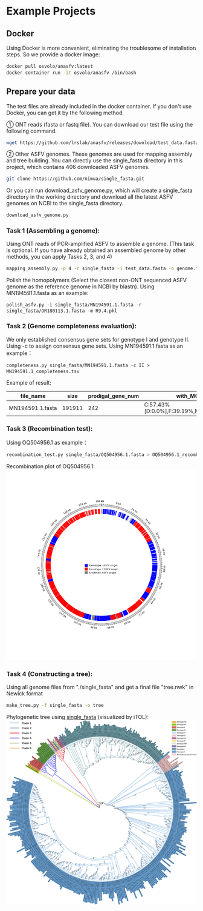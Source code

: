 # Example Projects
## Docker
Using Docker is more convenient, eliminating the troublesome of installation steps. So we provide a docker image:
```bash
docker pull osvolo/anasfv:latest
docker container run -it osvolo/anasfv /bin/bash
```	 
## Prepare your data
The test files are already included in the docker container. If you don't use Docker, you can get it by the following method.

① ONT reads (fasta or fastq file). You can download our test file using the following command.
```bash
wget https://github.com/lrslab/anasfv/releases/download/test_data.fasta/test_data.fasta
```

② Other ASFV genomes. These genomes are used for mapping assembly and tree building. You can directly use the single_fasta directory in this project, which contains 406 downloaded ASFV genomes.
```bash
git clone https://github.com/nimua/single_fasta.git
```
Or you can run download_asfv_genome.py, which will create a single_fasta directory in the working directory and download all the latest ASFV genomes on NCBI to the single_fasta directory.
```bash
download_asfv_genome.py
```

### Task 1 (Assembling a genome):
Using ONT reads of PCR-amplified ASFV to assemble a genome. (This task is optional. If you have already obtained an assembled genome by other methods, you can apply Tasks 2, 3, and 4)
```bash
mapping_assembly.py -p 4 -r single_fasta -i test_data.fasta -o genome.fasta --medaka r941_min_high_g303
```

Polish the homopolymers (Select the closest non-ONT sequenced ASFV genome as the reference genome in NCBI by blastn). Using MN194591.1.fasta as an example:
```
polish_asfv.py -i single_fasta/MN194591.1.fasta -r single_fasta/OR180113.1.fasta -m R9.4.pkl
```

### Task 2 (Genome completeness evaluation):
We only established consensus gene sets for genotype I and genotype II. Using -c to assign consensus gene sets.
Using MN194591.1.fasta as an example：
```
completeness.py single_fasta/MN194591.1.fasta -c II > MN194591.1_completeness.tsv
```
Example of result:

| file_name |	size |	prodigal_gene_num |	with_MGF |	without_MGF |
| --------------  | ----- | -------- | -------- | -------- |
| MN194591.1.fasta |	191911 |	242 |	C:57.43%[D:0.0%],F:39.19%,M:3.38%,n:148 |	C:51.3%[D:0.0%],F:44.35%,M:4.35%,n:115 |



### Task 3 (Recombination test):
Using OQ504956.1 as example：
```bash
recombination_test.py single_fasta/OQ504956.1.fasta > OQ504956.1_recombination_test.tsv
```
Recombination plot of OQ504956.1:
![Image cannot be loaded](OQ504956.1.png "anasfv")

### Task 4 (Constructing a tree):
Using all genome files from "./single_fasta" and get a final file "tree.nwk" in Newick format
```bash
make_tree.py -f single_fasta -o tree
```

Phylogenetic tree using [single_fasta](https://github.com/nimua/single_fasta.git) (visualized by iTOL):
![Image cannot be loaded](tree.png "anasfv")
